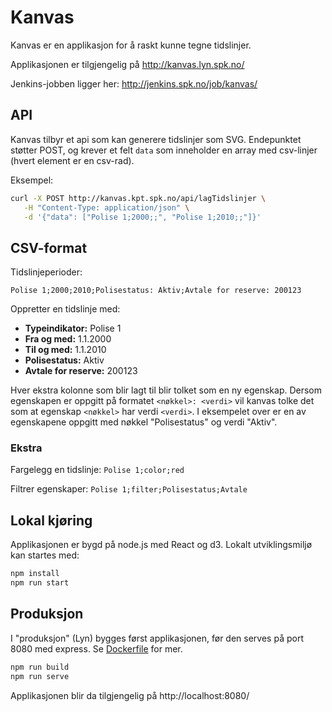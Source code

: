# Kanvas

Kanvas er en applikasjon for å raskt kunne tegne tidslinjer.

Applikasjonen er tilgjengelig på http://kanvas.lyn.spk.no/

Jenkins-jobben ligger her: http://jenkins.spk.no/job/kanvas/

## API

Kanvas tilbyr et api som kan generere tidslinjer som SVG.
Endepunktet støtter POST, og krever et felt `data` som inneholder en array med csv-linjer (hvert element er en csv-rad).

Eksempel:
``` bash
curl -X POST http://kanvas.kpt.spk.no/api/lagTidslinjer \
   -H "Content-Type: application/json" \
   -d '{"data": ["Polise 1;2000;;", "Polise 1;2010;;"]}'
```

## CSV-format

Tidslinjeperioder:

`Polise 1;2000;2010;Polisestatus: Aktiv;Avtale for reserve: 200123`

Oppretter en tidslinje med:
* **Typeindikator:** Polise 1
* **Fra og med:** 1.1.2000
* **Til og med:** 1.1.2010
* **Polisestatus:** Aktiv
* **Avtale for reserve:** 200123

Hver ekstra kolonne som blir lagt til blir tolket som en ny egenskap.
Dersom egenskapen er oppgitt på formatet `<nøkkel>: <verdi>` vil kanvas tolke det som at egenskap `<nøkkel>` har verdi `<verdi>`.
I eksempelet over er en av egenskapene oppgitt med nøkkel "Polisestatus" og verdi "Aktiv".

### Ekstra
Fargelegg en tidslinje:
`Polise 1;color;red`

Filtrer egenskaper:
`Polise 1;filter;Polisestatus;Avtale`


## Lokal kjøring

Applikasjonen er bygd på node.js med React og d3. Lokalt utviklingsmiljø kan startes med:

``` bash
npm install
npm run start
```

## Produksjon

I "produksjon" (Lyn) bygges først applikasjonen, før den serves på port 8080 med express. Se [Dockerfile](./Dockerfile) for mer.

``` bash
npm run build
npm run serve
```

Applikasjonen blir da tilgjengelig på http://localhost:8080/